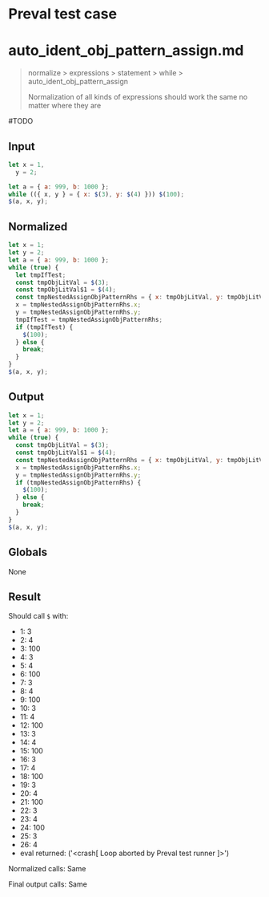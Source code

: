 # Preval test case

# auto_ident_obj_pattern_assign.md

> normalize > expressions > statement > while > auto_ident_obj_pattern_assign
>
> Normalization of all kinds of expressions should work the same no matter where they are

#TODO

## Input

`````js filename=intro
let x = 1,
  y = 2;

let a = { a: 999, b: 1000 };
while (({ x, y } = { x: $(3), y: $(4) })) $(100);
$(a, x, y);
`````

## Normalized

`````js filename=intro
let x = 1;
let y = 2;
let a = { a: 999, b: 1000 };
while (true) {
  let tmpIfTest;
  const tmpObjLitVal = $(3);
  const tmpObjLitVal$1 = $(4);
  const tmpNestedAssignObjPatternRhs = { x: tmpObjLitVal, y: tmpObjLitVal$1 };
  x = tmpNestedAssignObjPatternRhs.x;
  y = tmpNestedAssignObjPatternRhs.y;
  tmpIfTest = tmpNestedAssignObjPatternRhs;
  if (tmpIfTest) {
    $(100);
  } else {
    break;
  }
}
$(a, x, y);
`````

## Output

`````js filename=intro
let x = 1;
let y = 2;
let a = { a: 999, b: 1000 };
while (true) {
  const tmpObjLitVal = $(3);
  const tmpObjLitVal$1 = $(4);
  const tmpNestedAssignObjPatternRhs = { x: tmpObjLitVal, y: tmpObjLitVal$1 };
  x = tmpNestedAssignObjPatternRhs.x;
  y = tmpNestedAssignObjPatternRhs.y;
  if (tmpNestedAssignObjPatternRhs) {
    $(100);
  } else {
    break;
  }
}
$(a, x, y);
`````

## Globals

None

## Result

Should call `$` with:
 - 1: 3
 - 2: 4
 - 3: 100
 - 4: 3
 - 5: 4
 - 6: 100
 - 7: 3
 - 8: 4
 - 9: 100
 - 10: 3
 - 11: 4
 - 12: 100
 - 13: 3
 - 14: 4
 - 15: 100
 - 16: 3
 - 17: 4
 - 18: 100
 - 19: 3
 - 20: 4
 - 21: 100
 - 22: 3
 - 23: 4
 - 24: 100
 - 25: 3
 - 26: 4
 - eval returned: ('<crash[ Loop aborted by Preval test runner ]>')

Normalized calls: Same

Final output calls: Same
